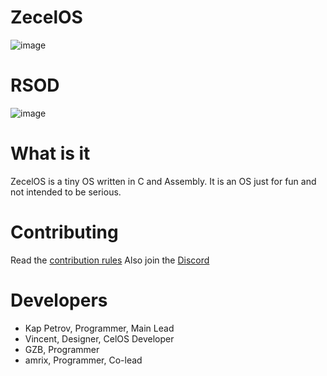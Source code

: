 # ZecelOS
![image](https://github.com/KapPetrovTheGuy/ZecelOS/assets/123942802/dd0e0502-5363-4b62-a9c2-c6e60f5d354b)

# RSOD
![image](https://github.com/KapPetrovTheGuy/ZecelOS/assets/123942802/22fd7bfe-8086-4707-9692-447abff11438)


# What is it
ZecelOS is a tiny OS written in C and Assembly.
It is an OS just for fun and not intended to be
serious.

# Contributing
Read the [contribution rules](doc/CONTRIBUTING.md)
Also join the [Discord](https://discord.gg/XKJHHJe5cj)

# Developers
* Kap Petrov, Programmer, Main Lead
* Vincent, Designer, CelOS Developer
* GZB, Programmer
* amrix, Programmer, Co-lead

